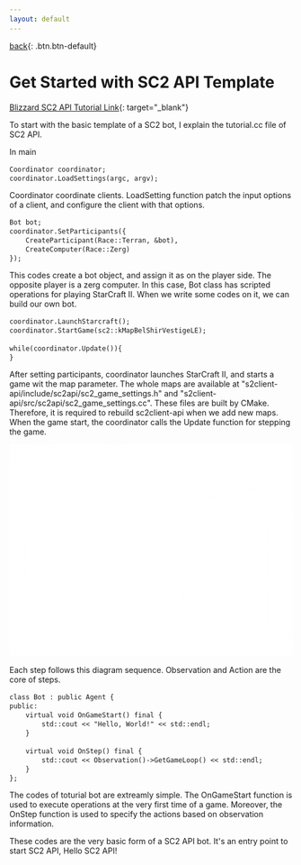 ```yaml
---
layout: default
---
```

[back](./scriptedblizzMain){: .btn.btn-default}

# Get Started with SC2 API Template

[Blizzard SC2 API Tutorial Link](https://github.com/Blizzard/s2client-api/blob/master/docs/tutorial1.md){: target="_blank"}

To start with the basic template of a SC2 bot, I explain the tutorial.cc file of SC2 API.

In main

	Coordinator coordinator;
    coordinator.LoadSettings(argc, argv);

Coordinator coordinate clients. LoadSetting function patch the input options of a client, and configure the client with that options.  

	Bot bot;
	coordinator.SetParticipants({
	    CreateParticipant(Race::Terran, &bot),
	    CreateComputer(Race::Zerg)
	});

This codes create a bot object, and assign it as on the player side. The opposite player is a zerg computer. In this case, Bot class has scripted operations for playing StarCraft II. When we write some codes on it, we can build our own bot.

	coordinator.LaunchStarcraft();
    coordinator.StartGame(sc2::kMapBelShirVestigeLE);

    while(coordinator.Update()){
    }

After setting participants, coordinator launches StarCraft II, and starts a game wit the map parameter. The whole maps are available at "s2client-api/include/sc2api/sc2_game_settings.h" and "s2client-api/src/sc2api/sc2_game_settings.cc". These files are built by CMake. Therefore, it is required to rebuild sc2client-api when we add new maps. 
When the game start, the coordinator calls the Update function for stepping the game.

![SC2 Game State](../../Plat/BlizAPI/gameDiagram.png)

Each step follows this diagram sequence. Observation and Action are the core of steps. 

	class Bot : public Agent {
	public:
	    virtual void OnGameStart() final {
	        std::cout << "Hello, World!" << std::endl;
	    }

	    virtual void OnStep() final {
	        std::cout << Observation()->GetGameLoop() << std::endl;
	    }
	};

The codes of toturial bot are extreamly simple. The OnGameStart function is used to execute operations at the very first time of a game. Moreover, the OnStep function is used to specify the actions based on observation information. 

These codes are the very basic form of a SC2 API bot. It's an entry point to start SC2 API, Hello SC2 API!